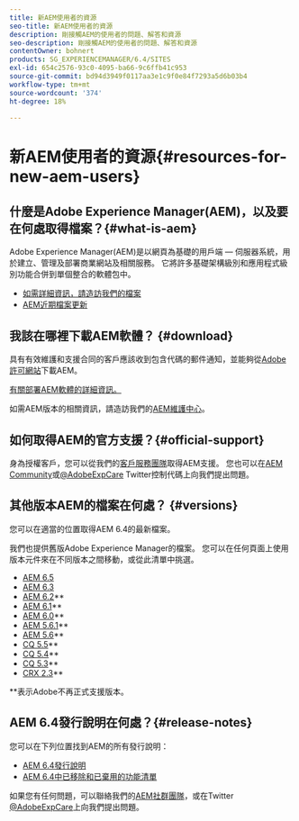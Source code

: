 ```yaml
---
title: 新AEM使用者的資源
seo-title: 新AEM使用者的資源
description: 剛接觸AEM的使用者的問題、解答和資源
seo-description: 剛接觸AEM的使用者的問題、解答和資源
contentOwner: bohnert
products: SG_EXPERIENCEMANAGER/6.4/SITES
exl-id: 654c2576-93c0-4095-ba66-9c6ffb41c953
source-git-commit: bd94d3949f0117aa3e1c9f0e84f7293a5d6b03b4
workflow-type: tm+mt
source-wordcount: '374'
ht-degree: 18%

---
```


# 新AEM使用者的資源{#resources-for-new-aem-users}

## 什麼是Adobe Experience Manager(AEM)，以及要在何處取得檔案？{#what-is-aem}

Adobe Experience Manager(AEM)是以網頁為基礎的用戶端 — 伺服器系統，用於建立、管理及部署商業網站及相關服務。 它將許多基礎架構級別和應用程式級別功能合併到單個整合的軟體包中。

* [如需詳細資訊，請造訪我們的檔案](/help/sites-deploying/home.md)
* [AEM近期檔案更新](https://helpx.adobe.com/experience-manager/documentation-updates.html)

## 我該在哪裡下載AEM軟體？ {#download}

具有有效維護和支援合同的客戶應該收到包含代碼的郵件通知，並能夠從[Adobe許可網站](http://licensing.adobe.com/)下載AEM。

[有關部署AEM軟體的詳細資訊。](/help/sites-deploying/home.md)

如需AEM版本的相關資訊，請造訪我們的[AEM維護中心](https://helpx.adobe.com/experience-manager/aem-releases-updates.html)。

## 如何取得AEM的官方支援？{#official-support}

身為授權客戶，您可以從我們的[客戶服務團隊](https://helpx.adobe.com/tw/marketing-cloud/contact-support.html)取得AEM支援。 您也可以在[AEM Community](https://forums.adobe.com/community/experience-cloud/marketing-cloud/experience-manager)或[@AdobeExpCare](https://twitter.com/adobeexpcare) Twitter控制代碼上向我們提出問題。

## 其他版本AEM的檔案在何處？ {#versions}

您可以在適當的位置取得AEM 6.4的最新檔案。

我們也提供舊版Adobe Experience Manager的檔案。 您可以在任何頁面上使用版本元件來在不同版本之間移動，或從此清單中挑選。

* [AEM 6.5](https://helpx.adobe.com/tw/support/experience-manager/6-5.html)
* [AEM 6.3](https://helpx.adobe.com/tw/support/experience-manager/6-3.html)
* [AEM 6.2](https://helpx.adobe.com/tw/support/experience-manager/6-2.html)**
* [AEM 6.1](https://docs.adobe.com/docs/zh-Hant/aem/6-1.html)**
* [AEM 6.0](https://docs.adobe.com/docs/zh-Hant/aem/6-0.html)**
* [AEM 5.6.1](https://helpx.adobe.com/experience-manager/aem-previous-versions.html)**
* [AEM 5.6](https://helpx.adobe.com/experience-manager/aem-previous-versions.html)**
* [CQ 5.5](https://helpx.adobe.com/experience-manager/aem-previous-versions.html)**
* [CQ 5.4](https://helpx.adobe.com/experience-manager/aem-previous-versions.html)**
* [CQ 5.3](https://helpx.adobe.com/experience-manager/aem-previous-versions.html)**
* [CRX 2.3](https://helpx.adobe.com/experience-manager/aem-previous-versions.html)**

**表示Adobe不再正式支援版本。

## AEM 6.4發行說明在何處？{#release-notes}

您可以在下列位置找到AEM的所有發行說明：

* [AEM 6.4發行說明](/help/release-notes/home.md)
* [AEM 6.4中已移除和已棄用的功能清單](/help/release-notes/deprecated-removed-features.md)

如果您有任何問題，可以聯絡我們的[AEM社群團隊](http://help-forums.adobe.com/content/adobeforums/en/experience-manager-forum/adobe-experience-manager.html)，或在Twitter [@AdobeExpCare](https://twitter.com/adobeexpcare)上向我們提出問題。
